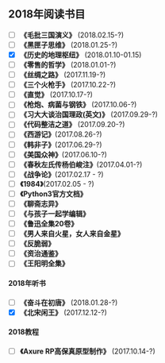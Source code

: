## 2018年阅读书目

- [ ] **《毛批三国演义》** (2018.02.15-?)
- [ ] **《黑匣子思维》** (2018.01.25-?)
- [x] **《历史的地理枢纽》** (2018.01.10-01.15)
- [ ] **《零售的哲学》** (2018.01.01-?)
- [ ] **《丝绸之路》** (2017.11.19-?)
- [ ] **《三个火枪手》** (2017.10.22-?)
- [ ] **《直觉》** (2017.10.17-?)
- [ ] **《枪炮、病菌与钢铁》** (2017.10.06-?)
- [ ] **《习大大谈治国理政(英文)》** (2017.09.29-?)
- [ ] **《代码整洁之道》** (2017.09.20-?)
- [ ] **《西游记》**(2017.08.26-?)
- [ ] **《韩非子》**(2017.06.29-?)
- [ ] **《美国众神》**(2017.06.10-?)
- [ ] **《春秋左氏传杨伯峻注》**(2017.04.01-?)
- [ ] **《战争论》**(2017.02.17 - ?)
- [ ] **《1984》**(2017.02.05 - ?)
- [ ] **《Python3官方文档》**
- [ ] **《聊斋志异》**
- [ ] **《与孩子一起学编辑》**
- [ ] **《鲁迅全集20卷》**
- [ ] **《男人来自火星，女人来自金星》**
- [ ] **《反脆弱》**
- [ ] **《资治通鉴》**
- [ ] **《王阳明全集》**

#### 2018年听书
- [ ] **《奋斗在初唐》** (2018.01.28-?)
- [x] **《北宋闲王》** (2017.12.12-?)

#### 2018教程
- [ ] **《Axure RP高保真原型制作》** (2017.10.14-?)